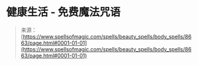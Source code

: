 <!--yml

category: 未分类

date: 2024-06-12 18:44:10

-->

# 健康生活 - 免费魔法咒语

> 来源：[https://www.spellsofmagic.com/spells/beauty_spells/body_spells/8663/page.html#0001-01-01](https://www.spellsofmagic.com/spells/beauty_spells/body_spells/8663/page.html#0001-01-01)

